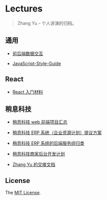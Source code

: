 # Lectures

> Zhang Yu - 个人讲演的归档。

## 通用

+ [前后端数据交互]

+ [JavaScript-Style-Guide]

## React

+ [React 入门材料]

## 稍息科技

+ [稍息科技 web 前端项目汇总]

+ [稍息科技 ERP 系统（企业资源计划）提议方案]

+ [稍息科技 ERP 系统的后端服务组归类]

+ [稍息科技商家后台开发计划]

+ [Zhang Yu 的交接文档]

## License

The [MIT License].

[MIT License]: ./LICENSE

[前后端数据交互]: ./public/data-specification.md

[JavaScript-Style-Guide]: ./public/JavaScript-Style-Guide.md

[React 入门材料]: ./react/react-introductory-materials.md

[组件通信]: ./react/component-communication.md

[Ant-Design-Pro]: ./react/Ant-Design-Pro.md

[稍息科技 web 前端项目汇总]: ./sx/project.md

[稍息科技 ERP 系统（企业资源计划）提议方案]: ./sx/erp.md

[稍息科技 ERP 系统的后端服务组归类]:  ./sx/erp-services.md

[稍息科技商家后台开发计划]: ./sx/shop-manage.md

[Zhang Yu 的交接文档]: ./sx/Zhang&#32;Yu's&#32;handover&#32;documents.md
